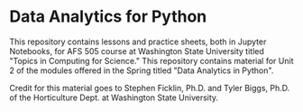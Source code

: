 # Data Analytics for Python

This repository contains lessons and practice sheets, both in Jupyter Notebooks, for AFS 505 course at Washington State University titled "Topics in Computing for Science."  This repository contains material for Unit 2 of the modules offered in the Spring titled "Data Analytics in Python".

Credit for this material goes to Stephen Ficklin, Ph.D. and Tyler Biggs, Ph.D. of the Horticulture Dept. at Washington State University.
